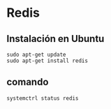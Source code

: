 # Redis

## Instalación en Ubuntu

	sudo apt-get update
	sudo apt-get install redis
	
## comando

	systemctrl status redis